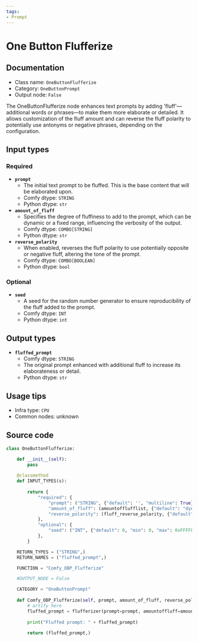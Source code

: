 ```yaml
---
tags:
- Prompt
---
```


# One Button Flufferize
## Documentation
- Class name: `OneButtonFlufferize`
- Category: `OneButtonPrompt`
- Output node: `False`

The OneButtonFlufferize node enhances text prompts by adding 'fluff'—additional words or phrases—to make them more elaborate or detailed. It allows customization of the fluff amount and can reverse the fluff polarity to potentially use antonyms or negative phrases, depending on the configuration.
## Input types
### Required
- **`prompt`**
    - The initial text prompt to be fluffed. This is the base content that will be elaborated upon.
    - Comfy dtype: `STRING`
    - Python dtype: `str`
- **`amount_of_fluff`**
    - Specifies the degree of fluffiness to add to the prompt, which can be dynamic or a fixed range, influencing the verbosity of the output.
    - Comfy dtype: `COMBO[STRING]`
    - Python dtype: `str`
- **`reverse_polarity`**
    - When enabled, reverses the fluff polarity to use potentially opposite or negative fluff, altering the tone of the prompt.
    - Comfy dtype: `COMBO[BOOLEAN]`
    - Python dtype: `bool`
### Optional
- **`seed`**
    - A seed for the random number generator to ensure reproducibility of the fluff added to the prompt.
    - Comfy dtype: `INT`
    - Python dtype: `int`
## Output types
- **`fluffed_prompt`**
    - Comfy dtype: `STRING`
    - The original prompt enhanced with additional fluff to increase its elaborateness or detail.
    - Python dtype: `str`
## Usage tips
- Infra type: `CPU`
- Common nodes: unknown


## Source code
```python
class OneButtonFlufferize:

    def __init__(self):
        pass
    
    @classmethod
    def INPUT_TYPES(s):
               
        return {
            "required": {
                "prompt": ("STRING", {"default": '', "multiline": True}),
                "amount_of_fluff": (amountofflufflist, {"default": "dynamic"}),
                "reverse_polarity": (fluff_reverse_polarity, {"default": False}),
            },
            "optional": {                
                "seed": ("INT", {"default": 0, "min": 0, "max": 0xFFFFFFFFFFFFFFFF}),
            },
        }

    RETURN_TYPES = ("STRING",)
    RETURN_NAMES = ("fluffed_prompt",)

    FUNCTION = "Comfy_OBP_Flufferize"

    #OUTPUT_NODE = False

    CATEGORY = "OneButtonPrompt"
    
    def Comfy_OBP_Flufferize(self, prompt, amount_of_fluff, reverse_polarity, seed):
        # artify here
        fluffed_prompt = flufferizer(prompt=prompt, amountoffluff=amount_of_fluff, reverse_polarity=reverse_polarity, seed=seed)
        
        print("Fluffed prompt: " + fluffed_prompt)
        
        return (fluffed_prompt,)

```
